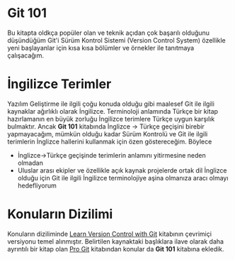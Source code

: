 # Git 101

Bu kitapta oldkça popüler olan ve teknik açıdan çok başarılı olduğunu düşündüğüm Git'i Sürüm Kontrol Sistemi (Version Control System) özellikle yeni başlayanlar için kısa kısa bölümler ve örnekler ile tanıtmaya çalışacağım.

# İngilizce Terimler

Yazılım Geliştirme ile ilgili çoğu konuda olduğu gibi maalesef Git ile ilgili kaynaklar ağırlıklı olarak İngilizce. Terminoloji anlamında Türkçe bir kitap hazırlamanın en büyük zorluğu İngilizce terimlere Türkçe uygun karşılık bulmaktır. Ancak **Git 101** kitabında İnglizce -> Türkçe geçişini birebir yapmayacağım, mümkün olduğu kadar Sürüm Kontrolü ve Git ile ilgili terimlerin İnglizce hallerini kullanmak için özen göstereceğim. Böylece

* İnglizce->Türkçe geçişinde terimlerin anlamını yitirmesine neden olmadan
* Uluslar arası ekipler ve özellikle açık kaynak projelerde ortak dil İnglizce olduğu için Git ile ilgili İngilizce terminolojiye aşina olmanıza aracı olmayı hedefliyorum


# Konuların Dizilimi

Konuların diziliminde [Learn Version Control with Git](http://www.git-tower.com/learn/ebook/command-line/introduction  "Learn Version Control with Git") kitabının çevrimiçi versiyonu temel alınmıştır. Belirtilen kaynaktaki başlıklara ilave olarak daha ayrıntılı bir kitap olan [Pro Git](http://git-scm.com/book "Pro Git") kitabından konular da **Git 101** kitabına ekledik.
